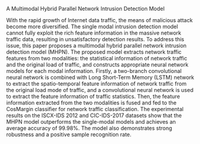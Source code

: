 A Multimodal Hybrid Parallel Network Intrusion Detection Model

With the rapid growth of Internet data traffic, the means of malicious attack become more diversified. The single modal intrusion detection model cannot fully exploit the rich feature information in the massive network traffic data, resulting in unsatisfactory detection results. To address this issue, this paper proposes a multimodal hybrid parallel network intrusion detection model (MHPN). The proposed model extracts network traffic features from two modalities: the statistical information of network traffic and the original load of traffic, and constructs appropriate neural network models for each modal information. Firstly, a two-branch convolutional neural network is combined with Long Short-Term Memory (LSTM) network to extract the spatio-temporal feature information of network traffic from the original load mode of traffic, and a convolutional neural network is used to extract the feature information of traffic statistics. Then, the feature information extracted from the two modalities is fused and fed to the CosMargin classifier for network traffic classification. The experimental results on the ISCX-IDS 2012 and CIC-IDS-2017 datasets show that the MHPN model outperforms the single-modal models and achieves an average accuracy of 99.98%. The model also demonstrates strong robustness and a positive sample recognition rate.
